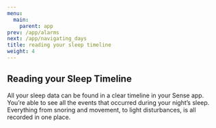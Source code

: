 ```yaml
---
menu:
  main:
    parent: app
prev: /app/alarms
next: /app/navigating_days
title: reading your sleep timeline
weight: 4
---
```


## Reading your Sleep Timeline


All your sleep data can be found in a clear timeline in your Sense app. You’re able to see all the events that occurred during your night’s sleep. Everything from snoring and movement, to light disturbances, is all recorded in one place. 
